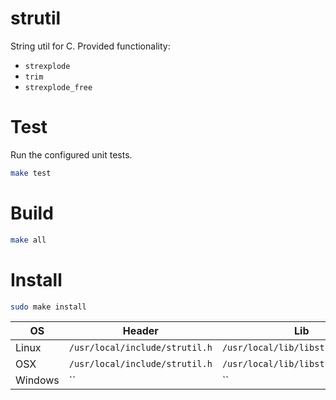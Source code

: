 # strutil
String util for C. Provided functionality:
* `strexplode`
* `trim`
* `strexplode_free`

# Test
Run the configured unit tests.
```bash
make test
```

# Build
```bash
make all
```

# Install
```bash
sudo make install
```
| OS | Header | Lib |
| --- | --- | --- |
| Linux | `/usr/local/include/strutil.h` | `/usr/local/lib/libstrutil.so` |
| OSX | `/usr/local/include/strutil.h` | `/usr/local/lib/libstrutil.dylib` |
| Windows | `` | `` |

